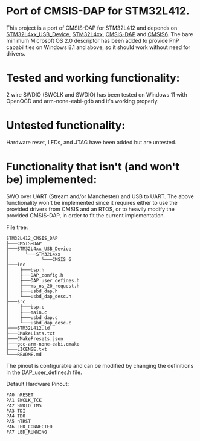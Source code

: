 ﻿# Port of CMSIS-DAP for STM32L412.

This project is a port of CMSIS-DAP for STM32L412 and depends on [STM32L4xx_USB_Device](https://github.com/JamesBara/STM32L4xx_USB_Device), [STM32L4xx](https://github.com/JamesBara/STM32L4xx), [CMSIS-DAP](https://github.com/ARM-software/CMSIS-DAP) and [CMSIS6](https://github.com/ARM-software/CMSIS_6). The bare minimum Microsoft OS 2.0 descriptor has been added to provide PnP capabilities on Windows 8.1 and above, so it should work without need for drivers.

# Tested and working functionality:

2 wire SWDIO (SWCLK and SWDIO) has been tested on Windows 11 with OpenOCD and arm-none-eabi-gdb and it's working properly. 

# Untested functionality:

Hardware reset, LEDs, and JTAG have been added but are untested.

# Functionality that isn't (and won't be) implemented:

SWO over UART (Stream and/or Manchester) and USB to UART. 
The above functionality won't be implemented since it requires either to use the provided drivers from CMSIS and an RTOS, or to heavily modify the provided CMSIS-DAP, in order to fit the current implementation.


File tree:
```
STM32L412_CMSIS_DAP
├───CMSIS-DAP
├───STM32L4xx_USB_Device
│      └───STM32L4xx
│            └───CMSIS_6
├───inc
│    ├───bsp.h
│    ├───DAP_config.h
│    ├───DAP_user_defines.h
│    ├───ms_os_20_request.h
│    ├───usbd_dap.h
│    └───usbd_dap_desc.h
├───src
│    ├───bsp.c
│    ├───main.c
│    ├───usbd_dap.c
│    └───usbd_dap_desc.c
├───STM32L412.ld
├───CMakeLists.txt
├───CMakePresets.json
├───gcc-arm-none-eabi.cmake
├───LICENSE.txt
└───README.md
```


The pinout is configurable and can be modified by changing the definitions in the DAP_user_defines.h file.

Default Hardware Pinout:
```
PA0 nRESET 
PA1 SWCLK_TCK
PA2 SWDIO_TMS
PA3 TDI
PA4 TDO
PA5 nTRST
PA6 LED_CONNECTED
PA7 LED_RUNNING
```